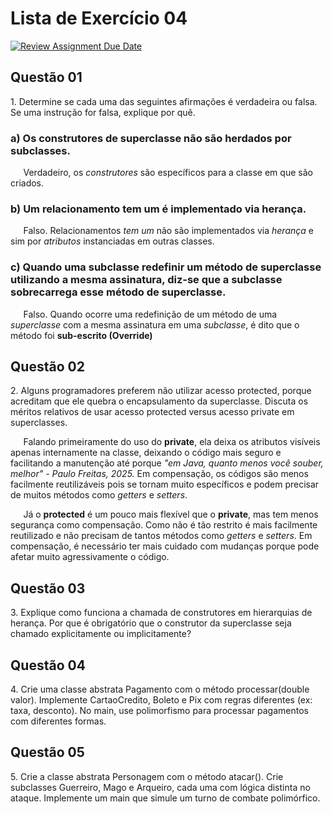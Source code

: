 # Lista de Exercício 04

[![Review Assignment Due Date](https://classroom.github.com/assets/deadline-readme-button-22041afd0340ce965d47ae6ef1cefeee28c7c493a6346c4f15d667ab976d596c.svg)](https://classroom.github.com/a/ybM3WQNb)

## Questão 01

1\. Determine se cada uma das seguintes afirmações é verdadeira ou falsa. Se uma instrução for falsa, explique por quê.

### a) Os construtores de superclasse não são herdados por subclasses.

$\quad$ Verdadeiro, os _construtores_ são específicos para a classe em que são criados.

### b) Um relacionamento **tem um** é implementado via herança.

$\quad$ Falso. Relacionamentos _tem um_ não são implementados via _herança_ e sim por _atributos_ instanciadas em outras classes.

### c) Quando uma subclasse redefinir um método de superclasse utilizando a mesma assinatura, diz-se que a subclasse sobrecarrega esse método de superclasse.

$\quad$ Falso. Quando ocorre uma redefinição de um método de uma _superclasse_ com a mesma assinatura em uma _subclasse_, é dito que o método foi **sub-escrito (Override)**

## Questão 02

2\. Alguns programadores preferem não utilizar acesso protected, porque acreditam que ele quebra o encapsulamento da superclasse. Discuta os méritos relativos de usar acesso protected versus acesso private em superclasses.

$\quad$ Falando primeiramente do uso do **private**, ela deixa os atributos visíveis apenas internamente na classe, deixando o código mais seguro e facilitando a manutenção até porque _"em Java, quanto menos você souber, melhor" - Paulo Freitas, 2025._ Em compensação, os códigos são menos facilmente reutilizáveis pois se tornam muito específicos e podem precisar de muitos métodos como _getters_ e _setters_.

$\quad$ Já o **protected** é um pouco mais flexível que o **private**, mas tem menos segurança como compensação. Como não é tão restrito é mais facilmente reutilizado e não precisam de tantos métodos como _getters_ e _setters_. Em compensação, é necessário ter mais cuidado com mudanças porque pode afetar muito agressivamente o código.

## Questão 03

3\. Explique como funciona a chamada de construtores em hierarquias de herança. Por que é obrigatório que o construtor da superclasse seja chamado explicitamente ou implicitamente?

## Questão 04

4\. Crie uma classe abstrata Pagamento com o método processar(double valor). Implemente CartaoCredito, Boleto e Pix com regras diferentes (ex: taxa, desconto). No main, use polimorfismo para processar pagamentos com diferentes formas.

## Questão 05

5\. Crie a classe abstrata Personagem com o método atacar(). Crie subclasses Guerreiro, Mago e Arqueiro, cada uma com lógica distinta no ataque. Implemente um main que simule um turno de combate polimórfico.
